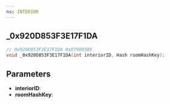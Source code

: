 ```yaml
---
ns: INTERIOR
---
```

## _0x920D853F3E17F1DA

```c
// 0x920D853F3E17F1DA 0xD79803B5
void _0x920D853F3E17F1DA(int interiorID, Hash roomHashKey);
```


## Parameters
* **interiorID**: 
* **roomHashKey**: 


